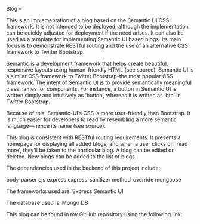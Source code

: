 Blog – 

This is an implementation of a blog based on the Semantic UI CSS framework. It is not intended to be deployed, although the implementation can be quickly adjusted for deployment if the need arises. It can also be used as a template for implementing Semantic UI based blogs. Its main focus is to demonstrate RESTful routing and the use of an alternative CSS framework to Twitter Bootstrap. 

Semantic is a development framework that helps create beautiful, responsive layouts using human-friendly HTML (see source). Semantic UI is a similar CSS framework to Twitter Bootstrap-the most popular CSS framework.  The intent of Semantic UI is to provide semantically meaningful class names for components. For instance, a button in Semantic UI is written simply and intuitively as ‘button’, whereas it is written as ‘btn’ in Twitter Bootstrap.

Because of this, Semantic-UI’s CSS is more user-friendly than Bootstrap. It is much easier for developers to read by resembling a more semantic language—hence its name (see source). 

This blog is consistent with RESTful routing requirements. It presents a homepage for displaying all added blogs, and when a user clicks on 'read more', they’ll be taken to the particular blog. A blog can be edited or deleted. New blogs can be added to the list of blogs.

The dependencies used in the backend of this project include:

body-parser
    ejs
    express
    express-sanitizer
    method-override
    mongoose

The frameworks used are:
    Express
    Semantic UI

The database used is:
    Mongo DB

This blog can be found in my GitHub repository using the following link:


